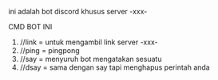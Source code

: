 ini adalah bot discord khusus server -xxx-

CMD BOT INI

1. //link = untuk mengambil link server -xxx-
2. //ping = pingpong
3. //say = menyuruh bot mengatakan sesuatu
4. //dsay = sama dengan say tapi menghapus perintah anda